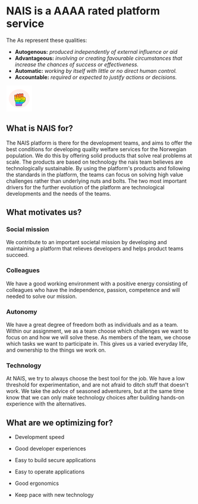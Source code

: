 # NAIS is a AAAA rated platform service

The As represent these qualities:

- **Autogenous:** _produced independently of external influence or aid_
- **Advantageous:** _involving or creating favourable circumstances that increase the chances of success or effectiveness._
- **Automatic:** _working by itself with little or no direct human control._
- **Accountable:** _required or expected to justify actions or decisions._

<p align="left">
  <img width="70" height="70" src="/assets/manifest.png">
</p>

## What is NAIS for?

The NAIS platform is there for the development teams, and aims to offer the best conditions for developing quality welfare services for the Norwegian population.
We do this by offering solid products that solve real problems at scale.
The products are based on technology the nais team believes are technologically sustainable.
By using the platform's products and following the standards in the platform, the teams can focus on solving high value challenges rather than underlying nuts and bolts.
The two most important drivers for the further evolution of the platform are technological developments and the needs of the teams.

## What motivates us?

### Social mission

We contribute to an important societal mission by developing and maintaining a platform that relieves developers and helps product teams succeed.

### Colleagues
We have a good working environment with a positive energy consisting of colleagues who have the independence, passion, competence and will needed to solve our mission.

### Autonomy

We have a great degree of freedom both as individuals and as a team.
Within our assignment, we as a team choose which challenges we want to focus on and how we will solve these.
As members of the team, we choose which tasks we want to participate in.
This gives us a varied everyday life, and ownership to the things we work on.

### Technology
At NAIS, we try to always choose the best tool for the job.
We have a low threshold for experimentation, and are not afraid to ditch stuff that doesn't work.
We take the advice of seasoned adventurers, but at the same time know that we can only make technology choices after building hands-on experience with the alternatives.

## What are we optimizing for?

* Development speed
 
* Good developer experiences
 
* Easy to build secure applications
 
* Easy to operate applications
 
* Good ergonomics
 
* Keep pace with new technology
